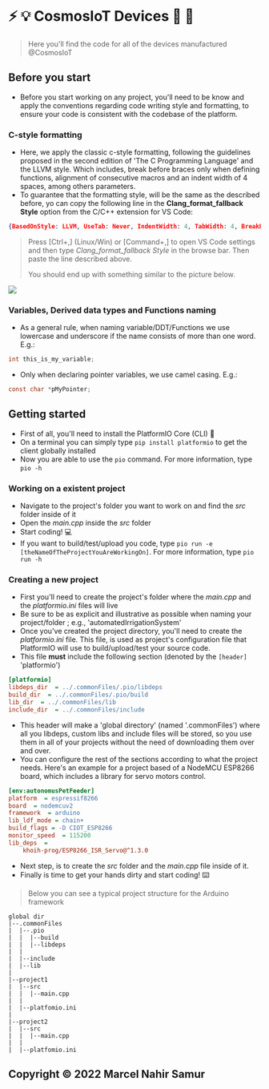 # :zap: :bulb: CosmosIoT Devices :satellite: :electric_plug:

> Here you'll find the code for all of the devices manufactured @CosmosIoT 

## Before you start
* Before you start working on any project, you'll need to be know and apply the conventions regarding code writing style and formatting, to ensure your code is consistent with the codebase of the platform. 

### C-style formatting
* Here, we apply the classic c-style formatting, following the guidelines proposed in the second edition of 'The C Programming Language' and the LLVM style. Which includes, break before braces only when defining functions, alignment of consecutive macros and an indent width of 4 spaces, among others parameters.
* To guarantee that the formatting style, will be the same as the described before, yo can copy the following line in the **Clang_format_fallback Style** option from the C/C++ extension for VS Code:
 ```json
 {BasedOnStyle: LLVM, UseTab: Never, IndentWidth: 4, TabWidth: 4, BreakBeforeBraces: Linux, AllowShortIfStatementsOnASingleLine: false, IndentCaseLabels: false, ColumnLimit: 0, AccessModifierOffset: -4, NamespaceIndentation: All, FixNamespaceComments: false, AlignConsecutiveMacros: true}
 ```

> Press [Ctrl+,] (Linux/Win) or [Command+,] to open VS Code settings and then type *Clang_format_fallback Style* in the browse bar. Then paste the line described above.
>
> You should end up with something similar to the picture below.

<img src='https://i.imgur.com/NP5YZ5A.png'>

### Variables, Derived data types and Functions naming
* As a general rule, when naming variable/DDT/Functions we use lowercase and underscore if the name consists of more than one word. E.g.:
```C
int this_is_my_variable;
```
* Only when declaring pointer variables, we use camel casing. E.g.:
```C
const char *pMyPointer;
```

## Getting started
* First of all, you'll need to install the PlatformIO Core (CLI) :ant:
* On a terminal you can simply type `pip install platformio` to get the client globally installed
* Now you are able to use the `pio` command. For more information, type `pio -h` 
### Working on a existent project
* Navigate to the project's folder you want to work on and find the *src* folder inside of it
* Open the *main.cpp* inside the *src* folder
* Start coding! :computer:
* If you want to build/test/upload you code, type `pio run -e [theNameOfTheProjectYouAreWorkingOn]`. For more information, type `pio run -h`
### Creating a new project
* First you'll need to create the project's folder where the *main.cpp* and the *platformio.ini* files will live
* Be sure to be as explicit and illustrative as possible when naming your project/folder ; e.g., 'automatedIrrigationSystem'
* Once you've created the project directory, you'll need to create the *platformio.ini* file. This file, is used as project's configuration file that PlatformIO will use to build/upload/test your source code.
* This file **must** include the following section (denoted by the `[header]` 'platformio')
```ini
[platformio]
libdeps_dir  = ../.commonFiles/.pio/libdeps
build_dir  = ../.commonFiles/.pio/build
lib_dir  = ../.commonFiles/lib
include_dir  = ../.commonFiles/include
```
* This header will make a 'global directory' (named '.commonFiles') where all you libdeps, custom libs and include files will be stored, so you use them in all of your projects without the need of downloading them over and over.
* You can configure the rest of the sections according to what the project needs. Here's an example for a project based of a NodeMCU ESP8266 board, which includes a library for servo motors control.
```ini
[env:autonomusPetFeeder]
platform  = espressif8266
board  = nodemcuv2
framework  = arduino
lib_ldf_mode = chain+
build_flags = -D CIOT_ESP8266
monitor_speed  = 115200
lib_deps  =
	khoih-prog/ESP8266_ISR_Servo@^1.3.0
```
* Next step, is to create the *src* folder and the *main.cpp* file inside of it.
* Finally is time to get your hands dirty and start coding! :keyboard:
> Below you can see a typical project structure for the Arduino framework
```sequence
global dir
|--.commonFiles
|  |--.pio
|  |  |--build
|  |  |--libdeps
|  |
|  |--include
|  |--lib
|	
|--project1
|  |--src
|  |  |--main.cpp
|  |	
|  |--platfomio.ini
|
|--project2
|  |--src
|  |  |--main.cpp
|  |
|  |--platfomio.ini
```
## Copyright © 2022 Marcel Nahir Samur